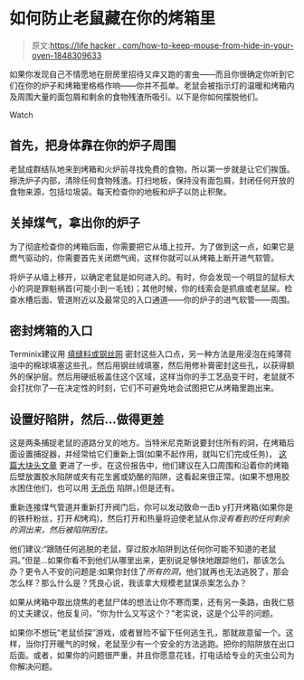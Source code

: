 # 如何防止老鼠藏在你的烤箱里

> 原文:[https://life hacker . com/how-to-keep-mouse-from-hide-in-your-oven-1848309633](https://lifehacker.com/how-to-keep-mice-from-hiding-in-your-oven-1848309633)

如果你发现自己不情愿地在厨房里招待又痒又跑的害虫——而且你很确定你听到它们在你的炉子和烤箱里格格作响——你并不孤单。老鼠会被指示灯的温暖和烤箱内及周围大量的面包屑和剩余的食物残渣所吸引。以下是你如何摆脱他们。

Watch

## 首先，把身体靠在你的炉子周围

老鼠成群结队地来到烤箱和火炉前寻找免费的食物，所以第一步就是让它们挨饿。擦洗炉子内部，清除任何食物残渣。打扫地板，保持没有面包屑，封闭任何开放的食物来源，包括垃圾袋。每天检查你的地板和炉子以防止积聚。

## 关掉煤气，拿出你的炉子

为了彻底检查你的烤箱后面，你需要把它从墙上拉开。为了做到这一点，如果它是燃气驱动的，你需要首先关闭燃气阀，这样你就可以从烤箱上断开进气软管。

将炉子从墙上移开，以确定老鼠是如何进入的。有时，你会发现一个明显的鼠标大小的洞是罪魁祸首(可能小到一毛钱)；其他时候，你的线索会是抓痕或老鼠屎。检查水槽后面、管道附近以及最常见的入口通道——你的炉子的进气软管——周围。

## 密封烤箱的入口

Terminix建议用 [填缝料或钢丝网](https://www.terminix.com/blog/diy/mice-in-stove/#:~:text=Set%20traps.&text=Snap%20traps%20can%20be%20an,in%20and%20out%20for%20food.) 密封这些入口点，另一种方法是用浸泡在纯薄荷油中的棉球填塞这些孔，然后用钢丝绒填塞，然后用修补膏密封这些孔，以获得额外的保护层。然后用硬纸板盖住这个区域，这样当你的手工艺品变干时，老鼠就不会打扰你了—在决定性的时刻，它们不可避免地会试图把它从烤箱里跑出来。

## 设置好陷阱，然后...做得更差

这是两条捕捉老鼠的道路分叉的地方。当特米尼克斯说要封住所有的洞，在烤箱后面设置捕捉器，并经常给它们重新上饵(如果不起作用，就叫它们完成任务)， [这篇大块头文章](https://www.hunker.com/13416863/how-to-kill-mice-in-the-stove) 更进了一步。在这份报告中，他们建议在入口周围和沿着你的烤箱后壁放置胶水陷阱或夹有花生酱或奶酪的陷阱，这看起来很正常。(如果不想用胶水困住他们，也可以用 [无杀伤](https://www.amazon.com/Smart-Mouse-Trap-Humane-Mousetrap/dp/B000YFA7HW?asc_campaign=InlineText&asc_refurl=https://lifehacker.com/how-to-keep-mice-from-hiding-in-your-oven-1848309633&asc_source=&tag=kinjalifehackerlink-20) 陷阱。)但是还有。

重新连接煤气管道并重新打开阀门后，你可以发动致命一击b y打开烤箱(如果你是的铁杆粉丝，打开*和*烤鸡)，然后打开和热量将迫使老鼠从你*没有看到的任何剩余的洞出来，然后被陷阱困住。*

他们建议:“跟随任何逃脱的老鼠，穿过胶水陷阱到达任何你可能不知道的老鼠洞。”但是...如果你看不到他们从哪里出来，更别说足够快地跟踪他们，那该怎么办？更令人不安的问题是:如果你封住了*所有的洞*，他们就再也无法逃脱了，那会怎么样？那么什么是？凭良心说，我该拿大规模老鼠谋杀案怎么办？

如果从烤箱中取出烧焦的老鼠尸体的想法让你不寒而栗，还有另一条路，由我仁慈的丈夫建议，他反复问，“你为什么又写这个？”老实说，这是个公平的问题。

如果你不想玩“老鼠侦探”游戏，或者冒险不留下任何逃生孔，那就故意留一个。这样，当你打开暖气的时候，老鼠至少有一个安全的方法逃跑。把你的陷阱放在出口后面。或者，如果你的问题很严重，并且你愿意花钱，打电话给专业的灭虫公司为你解决问题。